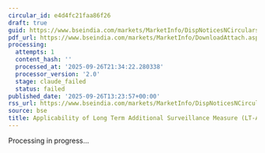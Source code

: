```yaml
---
circular_id: e4d4fc21faa86f26
draft: true
guid: https://www.bseindia.com/markets/MarketInfo/DispNoticesNCirculars.aspx?Noticeid={D8E86DCA-D2EA-4D13-BA8A-C0550BD9CA19}&noticeno=20250926-56&dt=09/26/2025&icount=56&totcount=76&flag=0
pdf_url: https://www.bseindia.com/markets/MarketInfo/DownloadAttach.aspx?id=20250926-56&attachedId=a2217025-f60f-4b68-a363-ea253d440795
processing:
  attempts: 1
  content_hash: ''
  processed_at: '2025-09-26T21:34:22.280338'
  processor_version: '2.0'
  stage: claude_failed
  status: failed
published_date: '2025-09-26T13:23:57+00:00'
rss_url: https://www.bseindia.com/markets/MarketInfo/DispNoticesNCirculars.aspx?Noticeid={D8E86DCA-D2EA-4D13-BA8A-C0550BD9CA19}&noticeno=20250926-56&dt=09/26/2025&icount=56&totcount=76&flag=0
source: bse
title: Applicability of Long Term Additional Surveillance Measure (LT-ASM)
---
```


Processing in progress...